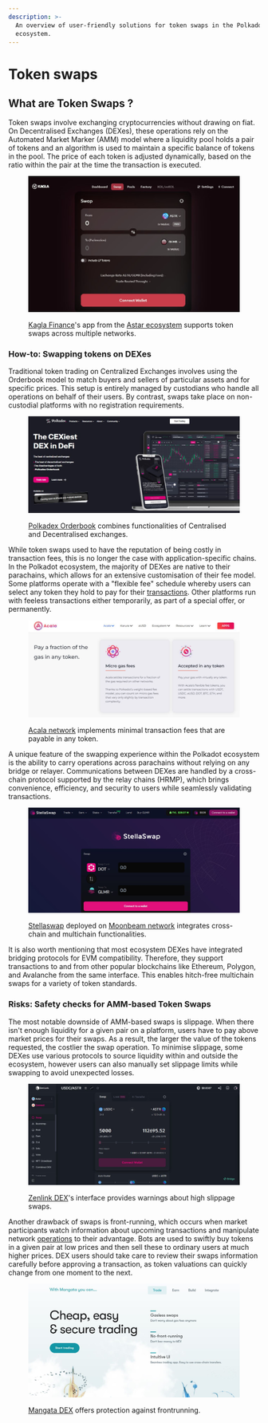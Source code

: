 ```yaml
---
description: >-
  An overview of user-friendly solutions for token swaps in the Polkadot
  ecosystem.
---
```


# Token swaps

## What are Token Swaps ?

Token swaps involve exchanging cryptocurrencies without drawing on fiat. On Decentralised Exchanges (DEXes), these operations rely on the Automated Market Marker (AMM) model where a liquidity pool holds a pair of tokens and an algorithm is used to maintain a specific balance of tokens in the pool. The price of each token is adjusted dynamically, based on the ratio within the pair at the time the transaction is executed.

<figure><img src="../../../.gitbook/assets/O_SwappingKaglaFi.JPG" alt="A view of the dashboard of Kagla Finance showing an interface for token swaps between ASTR and GLMR."><figcaption><p><a href="https://kagla.finance/app/swap">Kagla Finance</a>'s app from the <a href="https://astar.network/">Astar ecosystem</a> supports token swaps across multiple networks.</p></figcaption></figure>



### How-to: Swapping tokens on DEXes

Traditional token trading on Centralized Exchanges involves using the Orderbook model to match buyers and sellers of particular assets and for specific prices. This setup is entirely managed by custodians who handle all operations on behalf of their users. By contrast, swaps take place on non-custodial platforms with no registration requirements.

<figure><img src="../../../.gitbook/assets/O_SwappingPolkadexOrderbook.JPG" alt="The orderbook page of Polkadex."><figcaption><p><a href="https://polkadex.trade/orderbook">Polkadex Orderbook</a> combines functionalities of Centralised and Decentralised exchanges. </p></figcaption></figure>

While token swaps used to have the reputation of being costly in transaction fees, this is no longer the case with application-specific chains. In the Polkadot ecosystem, the majority of DEXes are native to their parachains, which allows for an extensive customisation of their fee model. Some platforms operate with a "flexible fee" schedule whereby users can select any token they hold to pay for their [transactions](../../1.acquisition/transaction-explorers.md). Other platforms run with feeless transactions either temporarily, as part of a special offer, or permanently.

<figure><img src="../../../.gitbook/assets/O_SwappingAcalafees.JPG" alt="An overview of how Acala allows for minimal transaction fees payable in any token."><figcaption><p><a href="https://acala.network/">Acala network</a> implements minimal transaction fees that are payable in any token.</p></figcaption></figure>

A unique feature of the swapping experience within the Polkadot ecosystem is the ability to carry operations across parachains without relying on any bridge or relayer. Communications between DEXes are handled by a cross-chain protocol supported by the relay chains (HRMP), which brings convenience, efficiency, and security to users while seamlessly validating transactions.

<figure><img src="../../../.gitbook/assets/O_SwappingStellaswap.JPG" alt="Stellaswap is a DEX of the Moonbeam network that allows cross-chain and multichain swaps."><figcaption><p><a href="https://app.stellaswap.com/exchange/swap">Stellaswap</a> deployed on <a href="https://moonbeam.network/">Moonbeam network</a> integrates cross-chain and multichain functionalities.</p></figcaption></figure>

It is also worth mentioning that most ecosystem DEXes have integrated bridging protocols for EVM compatibility. Therefore, they support transactions to and from other popular blockchains like Ethereum, Polygon, and Avalanche from the same interface. This enables hitch-free multichain swaps for a variety of token standards.



### Risks: Safety checks for AMM-based Token Swaps

The most notable downside of AMM-based swaps is slippage. When there isn't enough liquidity for a given pair on a platform, users have to pay above market prices for their swaps. As a result, the larger the value of the tokens requested, the costlier the swap operation. To minimise slippage, some DEXes use various protocols to source liquidity within and outside the ecosystem, however users can also manually set slippage limits while swapping to avoid unexpected losses.

<figure><img src="../../../.gitbook/assets/O_SwappingZenlink.JPG" alt="The swapping interface of Zenlink DEX warning users about slippage fees.."><figcaption><p><a href="https://dex.zenlink.pro/#/swap">Zenlink DEX</a>'s interface provides warnings about high slippage swaps.</p></figcaption></figure>

Another drawback of swaps is front-running, which occurs when market participants watch information about upcoming transactions and manipulate network [operations](../) to their advantage. Bots are used to swiftly buy tokens in a given pair at low prices and then sell these to ordinary users at much higher prices. DEX users should take care to review their swaps information carefully before approving a transaction, as token valuations can quickly change from one moment to the next.

<figure><img src="../../../.gitbook/assets/O_SwappingMangata.JPG" alt="The homepage of Mangata DEX indicating that they offer gasless swaps, front-running protection, and an intuitive UI."><figcaption><p><a href="https://www.mangata.finance/">Mangata DEX</a> offers protection against frontrunning.</p></figcaption></figure>

